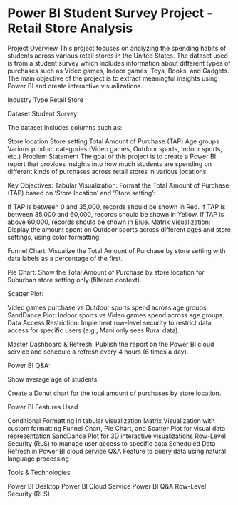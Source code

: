 # Power BI Student Survey Project - Retail Store Analysis
Project Overview
This project focuses on analyzing the spending habits of students across various retail stores in the United States. The dataset used is from a student survey which includes information about different types of purchases such as Video games, Indoor games, Toys, Books, and Gadgets. The main objective of the project is to extract meaningful insights using Power BI and create interactive visualizations.

Industry Type
Retail Store

Dataset
Student Survey

The dataset includes columns such as:

Store location
Store setting
Total Amount of Purchase (TAP)
Age groups
Various product categories (Video games, Outdoor sports, Indoor sports, etc.)
Problem Statement
The goal of this project is to create a Power BI report that provides insights into how much students are spending on different kinds of purchases across retail stores in various locations.

Key Objectives:
Tabular Visualization: Format the Total Amount of Purchase (TAP) based on ‘Store location’ and ‘Store setting’:

If TAP is between 0 and 35,000, records should be shown in Red.
If TAP is between 35,000 and 60,000, records should be shown in Yellow.
If TAP is above 60,000, records should be shown in Blue.
Matrix Visualization: Display the amount spent on Outdoor sports across different ages and store settings, using color formatting.

Funnel Chart: Visualize the Total Amount of Purchase by store setting with data labels as a percentage of the first.

Pie Chart: Show the Total Amount of Purchase by store location for Suburban store setting only (filtered context).

Scatter Plot:

Video games purchase vs Outdoor sports spend across age groups.
SandDance Plot: Indoor sports vs Video games spend across age groups.
Data Access Restriction: Implement row-level security to restrict data access for specific users (e.g., Mani only sees Rural data).

Master Dashboard & Refresh: Publish the report on the Power BI cloud service and schedule a refresh every 4 hours (6 times a day).

Power BI Q&A:

Show average age of students.

Create a Donut chart for the total amount of purchases by store location.

Power BI Features Used

Conditional Formatting in tabular visualization
Matrix Visualization with custom formatting
Funnel Chart, Pie Chart, and Scatter Plot for visual data representation
SandDance Plot for 3D interactive visualizations
Row-Level Security (RLS) to manage user access to specific data
Scheduled Data Refresh in Power BI cloud service
Q&A Feature to query data using natural language processing

Tools & Technologies

Power BI Desktop
Power BI Cloud Service
Power BI Q&A
Row-Level Security (RLS)
